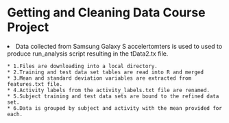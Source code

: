 # Getting and Cleaning Data Course Project

<li> Data collected from Samsung Galaxy S accelertomters is used to used to produce run_analysis script resulting in the tData2.tx file.</li>

	* 1.Files are downloading into a local directory.
	* 2.Training and test data set tables are read into R and merged
	* 3.Mean and standard deviation variables are extracted from features.txt file.
	* 4.Activity labels from the activity_labels.txt file are renamed.
	* 5.Subject training and test data sets are bound to the refined data set.
	* 6.Data is grouped by subject and activity with the mean provided for each. 
